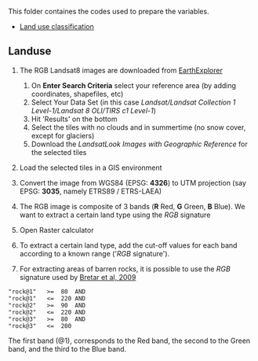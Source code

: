 This folder containes the codes used to prepare the variables.

* [Land use classification](#Landuse)


## Landuse

1. The RGB Landsat8 images are downloaded from [EarthExplorer](https://earthexplorer.usgs.gov/)
   1. On **Enter Search Criteria** select your reference area (by adding coordinates, shapefiles, etc)
   2. Select Your Data Set (in this case *Landsat/Landsat Collection 1 Level-1/Landsat 8 OLI/TIRS c1 Level-1*)
   3. Hit 'Results' on the bottom
   4. Select the tiles with no clouds and in summertime (no snow cover, except for glaciers)
   5. Download the *LandsatLook Images with Geographic Reference* for the selected tiles  
   
2. Load the selected tiles in a GIS environment
3. Convert the image from WGS84 (EPSG: **4326**) to UTM projection (say EPSG: **3035**, namely ETRS89 / ETRS-LAEA)
4. The RGB image is composite of 3 bands (**R** Red, **G** Green, **B** Blue). We want to extract a certain land type using the *RGB* signature
5. Open Raster calculator
6. To extract a certain land type, add the cut-off values for each band according to a known range ('*RGB* signature').
7. For extracting areas of barren rocks, it is possible to use the *RGB* signature used by [Bretar et al, 2009](https://www.hydrol-earth-syst-sci.net/13/1531/2009/)

```
"rock@1"   >=  80  AND 
"rock@1"   <=  220 AND
"rock@2"   >=  90  AND
"rock@2"   <=  220 AND
"rock@3"   >=  80  AND
"rock@3"   <=  200
```
The first band (@1), corresponds to the Red band, the second to the Green band, and the third to the Blue band.
